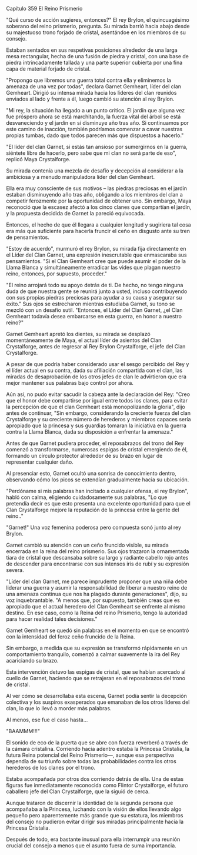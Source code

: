 
Capítulo 359 El Reino Prismerio

"Qué curso de acción sugieres, entonces?" El rey Brylon, el quincuagésimo soberano del reino prismerio, pregunta. Su mirada barrió hacia abajo desde su majestuoso trono forjado de cristal, asentándoe en los miembros de su consejo.

Estaban sentados en sus respetivas posiciones alrededor de una larga mesa rectangular, hecha de una fusión de piedra y cristal, con una base de piedra intrincadamente tallada y una parte superior cubierta por una fina capa de material forjado de cristal.

"Propongo que libremos una guerra total contra ella y eliminemos la amenaza de una vez por todas", declara Garnet Gemheart, líder del clan Gemheart. Dirigió su intensa mirada hacia los líderes del clan reunidos enviados al lado y frente a él, luego cambió su atención al rey Brylon.

"Mi rey, la situación ha llegado a un punto crítico. El jardín que alguna vez fue próspero ahora se está marchitando, la fuerza vital del árbol se está desvaneciendo y el jardín en sí disminuye año tras año. Si continuamos por este camino de inacción, también podríamos comenzar a cavar nuestras propias tumbas, dado que todos parecen más que dispuestos a hacerlo."

"El líder del clan Garnet, si estás tan ansioso por sumergirnos en la guerra, siéntete libre de hacerlo, pero sabe que mi clan no será parte de eso", replicó Maya Crystalforge.

Su mirada contenía una mezcla de desafío y decepción al considerar a la ambiciosa y a menudo manipuladora líder del clan Gemheart.

Ella era muy consciente de sus motivos – las piedras preciosas en el jardín estaban disminuyendo año tras año, obligando a los miembros del clan a competir ferozmente por la oportunidad de obtener uno. Sin embargo, Maya reconoció que la escasez afectó a los cinco clanes que compartían el jardín, y la propuesta decidida de Garnet la pareció equivocada.

Entonces, el hecho de que él llegara a cualquier longitud y sugiriera tal cosa era más que suficiente para hacerla fruncir el ceño en disgusto ante su tren de pensamientos.

"Estoy de acuerdo", murmuró el rey Brylon, su mirada fija directamente en el Líder del Clan Garnet, una expresión inescrutable que enmascaraba sus pensamientos. "Si el Clan Gemheart cree que puede asumir el poder de la Llama Blanca y simultáneamente erradicar las vides que plagan nuestro reino, entonces, por supuesto, proceder."

"El reino arrojará todo su apoyo detrás de ti. De hecho, no tengo ninguna duda de que nuestra gente se reunirá junto a usted, incluso contribuyendo con sus propias piedras preciosas para ayudar a su causa y asegurar su éxito." Sus ojos se estrecharon mientras estudiaba Garnet, su tono se mezcló con un desafío sutil. "Entonces, el Líder del Clan Garnet, ¿el Clan Gemheart todavía desea embarcarse en esta guerra, en honor a nuestro reino?"

Garnet Gemheart apretó los dientes, su mirada se desplazó momentáneamente de Maya, el actual líder de asientos del Clan Crystalforge, antes de regresar al Rey Brylon Crystalforge, el jefe del Clan Crystalforge.

A pesar de que podría haber considerado usar el sesgo percibido del Rey y el líder actual en su contra, dada su afiliación compartida con el clan, las miradas de desaprobación de los otros jefes de clan le advirtieron que era mejor mantener sus palabras bajo control por ahora.

Aún así, no pudo evitar sacudir la cabeza ante la declaración del Rey: "Creo que el honor debe compartirse por igual entre todos los clanes, para evitar la percepción de que el clan Gemheart está monopolizando la gloria", dijo antes de continuar, "Sin embargo, considerando la creciente fuerza del clan Crystalforge y su creciente número de herederos y miembros capaces sería apropiado que la princesa y sus guardias tomaran la iniciativa en la guerra contra la Llama Blanca, dada su disposición a enfrentar la amenaza."

Antes de que Garnet pudiera proceder, el reposabrazos del trono del Rey comenzó a transformarse, numerosas espigas de cristal emergiendo de él, formando un círculo protector alrededor de su brazo en lugar de representar cualquier daño.

Al presenciar esto, Garnet ocultó una sonrisa de conocimiento dentro, observando cómo los picos se extendían gradualmente hacia su ubicación.

"Perdóname si mis palabras han incitado a cualquier ofensa, el rey Brylon", habló con calma, eligiendo cuidadosamente sus palabras, "Lo que pretendía decir es que esto presenta una excelente oportunidad para que el Clan Crystalforge mejore la reputación de la princesa entre la gente del reino.."

"Garnet!" Una voz femenina poderosa pero compuesta sonó junto al rey Brylon.

Garnet cambió su atención con un ceño fruncido visible, su mirada encerrada en la reina del reino prismerio. Sus ojos trazaron la ornamentada tiara de cristal que descansaba sobre su largo y radiante cabello rojo antes de descender para encontrarse con sus intensos iris de rubí y su expresión severa.

"Líder del clan Garnet, me parece imprudente proponer que una niña debe liderar una guerra y asumir la responsabilidad de liberar a nuestro reino de una amenaza continua que nos ha plagado durante generaciones", dijo, su voz inquebrantable. "A menos que, por supuesto, también creas que es apropiado que el actual heredero del Clan Gemheart se enfrente al mismo destino. En ese caso, como la Reina del reino Prismerio, tengo la autoridad para hacer realidad tales decisiones."

Garnet Gemheart se quedó sin palabras en el momento en que se encontró con la intensidad del feroz ceño fruncido de la Reina.

Sin embargo, a medida que su expresión se transformó rápidamente en un comportamiento tranquilo, comenzó a calmar suavemente la ira del Rey acariciando su brazo.

Esta intervención detuvo las espigas de cristal, que se habían acercado al cuello de Garnet, haciendo que se retrajeran en el reposabrazos del trono de cristal.

Al ver cómo se desarrollaba esta escena, Garnet podía sentir la decepción colectiva y los suspiros exasperados que emanaban de los otros líderes del clan, lo que lo llevó a morder más palabras.

Al menos, ese fue el caso hasta...

"BAAMMM!!!"

El sonido de eco de la puerta que se abre con fuerza reverberó a través de la cámara cristalina. Corriendo hacia adentro estaba la Princesa Cristalia, la futura Reina potencial del Reino Prismerio—, aunque esa perspectiva dependía de su triunfo sobre todas las probabilidades contra los otros herederos de los clanes por el trono.

Estaba acompañada por otros dos corriendo detrás de ella. Una de estas figuras fue inmediatamente reconocida como Flintor Crystalforge, el futuro caballero jefe del Clan Crystalforge, que la siguió de cerca.

Aunque trataron de discernir la identidad de la segunda persona que acompañaba a la Princesa, luchando con la visión de ellos llevando algo pequeño pero aparentemente más grande que su estatura, los miembros del consejo no pudieron evitar dirigir sus miradas principalmente hacia la Princesa Cristalia.

Después de todo, era bastante inusual para ella interrumpir una reunión crucial del consejo a menos que el asunto fuera de suma importancia.
